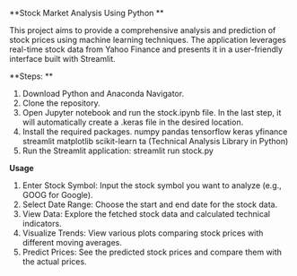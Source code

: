 **Stock Market Analysis Using Python
**

This project aims to provide a comprehensive analysis and prediction of stock prices using machine learning techniques. The application leverages real-time stock data from Yahoo Finance and presents it in a user-friendly interface built with Streamlit.

**Steps:
**

1. Download Python and Anaconda Navigator.
2. Clone the repository.
3. Open Jupyter notebook and run the stock.ipynb file. In the last step, it will automatically create a .keras file in the desired location.
4. Install the required packages.
    numpy
    pandas
    tensorflow
    keras
    yfinance
    streamlit
    matplotlib
    scikit-learn
    ta (Technical Analysis Library in Python)
5. Run the Streamlit application:
   streamlit run stock.py

**Usage**
1. Enter Stock Symbol: Input the stock symbol you want to analyze (e.g., GOOG for Google).
2. Select Date Range: Choose the start and end date for the stock data.
3. View Data: Explore the fetched stock data and calculated technical indicators.
4. Visualize Trends: View various plots comparing stock prices with different moving averages.
5. Predict Prices: See the predicted stock prices and compare them with the actual prices.
